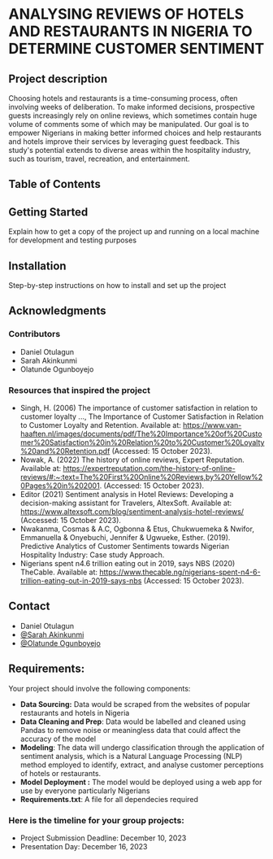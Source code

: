 # ANALYSING REVIEWS OF HOTELS AND RESTAURANTS IN NIGERIA TO DETERMINE CUSTOMER SENTIMENT

## Project description
Choosing hotels and restaurants is a time-consuming process, often involving weeks of deliberation. To make informed decisions, prospective guests increasingly rely on online reviews, which sometimes contain huge volume of comments some of which may be manipulated. Our goal is to empower Nigerians in making better informed choices and help restaurants and hotels improve their services by leveraging guest feedback. This study's potential extends to diverse areas within the hospitality industry, such as tourism, travel, recreation, and entertainment.

## Table of Contents

## Getting Started
Explain how to get a copy of the project up and running on a local machine for development and testing purposes

## Installation
Step-by-step instructions on how to install and set up the project

## Acknowledgments
### Contributors
- Daniel Otulagun
- Sarah Akinkunmi
- Olatunde Ogunboyejo

### Resources that inspired the project
- Singh, H. (2006) The importance of customer satisfaction in relation to customer loyalty ..., The Importance of Customer Satisfaction in Relation to Customer Loyalty and  Retention. Available at: https://www.van-haaften.nl/images/documents/pdf/The%20Importance%20of%20Customer%20Satisfaction%20in%20Relation%20to%20Customer%20Loyalty%20and%20Retention.pdf (Accessed: 15 October 2023).
- Nowak, A. (2022) The history of online reviews, Expert Reputation. Available at: https://expertreputation.com/the-history-of-online-reviews/#:~:text=The%20First%20Online%20Reviews,by%20Yellow%20Pages%20in%202001. (Accessed: 15 October 2023).
- Editor (2021) Sentiment analysis in Hotel Reviews: Developing a decision-making assistant for Travelers, AltexSoft. Available at: https://www.altexsoft.com/blog/sentiment-analysis-hotel-reviews/ (Accessed: 15 October 2023).
- Nwakanma, Cosmas & A.C, Ogbonna & Etus, Chukwuemeka & Nwifor, Emmanuella & Onyebuchi, Jennifer & Ugwueke, Esther. (2019). Predictive Analytics of Customer Sentiments towards Nigerian Hospitality Industry: Case study Approach.
- Nigerians spent n4.6 trillion eating out in 2019, says NBS (2020) TheCable. Available at: https://www.thecable.ng/nigerians-spent-n4-6-trillion-eating-out-in-2019-says-nbs (Accessed: 15 October 2023).


## Contact
- Daniel Otulagun
- <a href="https://github.com/ssarrayya"> @Sarah Akinkunmi </a>
- <a href="https://github.com/josiaholatunde"> @Olatunde Ogunboyejo </a>

## Requirements:
Your project should involve the following components:
- **Data Sourcing:** Data would be scraped from the websites of popular restaurants and hotels in Nigeria
- **Data Cleaning and Prep**: Data would be labelled and cleaned using Pandas to remove noise or meaningless data that could affect the accuracy of the model
- **Modeling**: The data will undergo classification through the application of sentiment analysis, which is a Natural Language Processing (NLP) method employed to identify, extract, and analyse customer perceptions of hotels or restaurants.
- **Model Deployment :** The model would be deployed using a web app for use by everyone particularly Nigerians
- **Requirements.txt**: A file for all dependecies required

### Here is the timeline for your group projects:
- Project Submission Deadline: December 10, 2023
- Presentation Day: December 16, 2023
